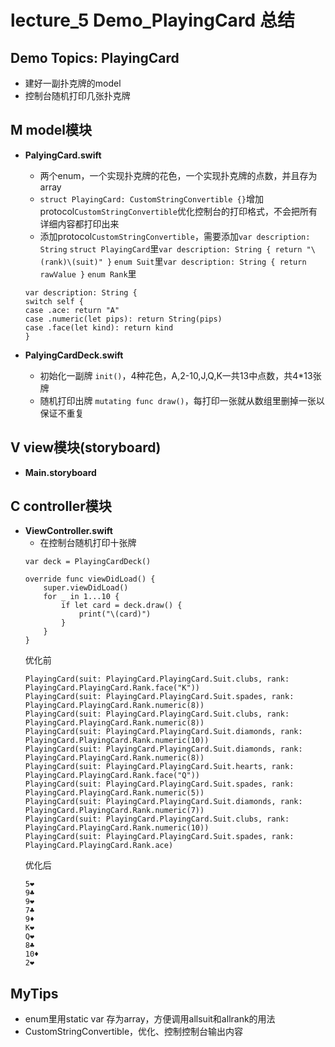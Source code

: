 # lecture_5 Demo_PlayingCard 总结
## Demo Topics: PlayingCard
- 建好一副扑克牌的model
- 控制台随机打印几张扑克牌

## M model模块
- **PalyingCard.swift**
    + 两个enum，一个实现扑克牌的花色，一个实现扑克牌的点数，并且存为array
    + `struct PlayingCard: CustomStringConvertible {}`增加protocol`CustomStringConvertible`优化控制台的打印格式，不会把所有详细内容都打印出来
    + 添加protocol`CustomStringConvertible`，需要添加`var description: String`
    `struct PlayingCard`里`var description: String { return "\(rank)\(suit)" }`
    `enum Suit`里`var description: String { return rawValue }`
    `enum Rank`里
    ```
    var description: String {
    switch self {
    case .ace: return "A"
    case .numeric(let pips): return String(pips)
    case .face(let kind): return kind
    }
    ```

- **PalyingCardDeck.swift**
    + 初始化一副牌 `init()`，4种花色，A,2-10,J,Q,K一共13中点数，共4*13张牌
    + 随机打印出牌 `mutating func draw()`，每打印一张就从数组里删掉一张以保证不重复

## V view模块(storyboard)
- **Main.storyboard**

## C controller模块
- **ViewController.swift**
    + 在控制台随机打印十张牌
    ```
    var deck = PlayingCardDeck()

    override func viewDidLoad() {
        super.viewDidLoad()
        for _ in 1...10 {
            if let card = deck.draw() {
                print("\(card)")
            }
        }
    }
    ```
    优化前
    ```
    PlayingCard(suit: PlayingCard.PlayingCard.Suit.clubs, rank: PlayingCard.PlayingCard.Rank.face("K"))
    PlayingCard(suit: PlayingCard.PlayingCard.Suit.spades, rank: PlayingCard.PlayingCard.Rank.numeric(8))
    PlayingCard(suit: PlayingCard.PlayingCard.Suit.clubs, rank: PlayingCard.PlayingCard.Rank.numeric(8))
    PlayingCard(suit: PlayingCard.PlayingCard.Suit.diamonds, rank: PlayingCard.PlayingCard.Rank.numeric(10))
    PlayingCard(suit: PlayingCard.PlayingCard.Suit.diamonds, rank: PlayingCard.PlayingCard.Rank.numeric(8))
    PlayingCard(suit: PlayingCard.PlayingCard.Suit.hearts, rank: PlayingCard.PlayingCard.Rank.face("Q"))
    PlayingCard(suit: PlayingCard.PlayingCard.Suit.spades, rank: PlayingCard.PlayingCard.Rank.numeric(5))
    PlayingCard(suit: PlayingCard.PlayingCard.Suit.diamonds, rank: PlayingCard.PlayingCard.Rank.numeric(7))
    PlayingCard(suit: PlayingCard.PlayingCard.Suit.clubs, rank: PlayingCard.PlayingCard.Rank.numeric(10))
    PlayingCard(suit: PlayingCard.PlayingCard.Suit.spades, rank: PlayingCard.PlayingCard.Rank.ace)
    ```
    优化后
    ```
    5❤️
    9♣️
    9❤️
    7♣️
    9♦️
    K❤️
    Q❤️
    8♣️
    10♦️
    2❤️
    ```

## MyTips
- enum里用static var 存为array，方便调用allsuit和allrank的用法
- CustomStringConvertible，优化、控制控制台输出内容